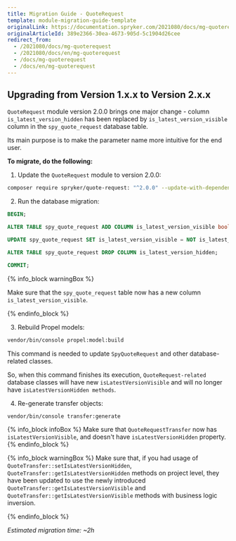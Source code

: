 ```yaml
---
title: Migration Guide - QuoteRequest
template: module-migration-guide-template
originalLink: https://documentation.spryker.com/2021080/docs/mg-quoterequest
originalArticleId: 389e2366-30ea-4673-905d-5c1904d26cee
redirect_from:
  - /2021080/docs/mg-quoterequest
  - /2021080/docs/en/mg-quoterequest
  - /docs/mg-quoterequest
  - /docs/en/mg-quoterequest
---
```


## Upgrading from Version 1.x.x to Version 2.x.x

`QuoteRequest` module version 2.0.0 brings one major change - column `is_latest_version_hidden` has been replaced by `is_latest_version_visible` column in the `spy_quote_request` database table.

Its main purpose is to make the parameter name more intuitive for the end user.

**To migrate, do the following:**
1. Update the `QuoteRequest` module to version 2.0.0:

```bash
composer require spryker/quote-request: "^2.0.0" --update-with-dependencies
```
2. Run the database migration:

```sql
BEGIN;

ALTER TABLE spy_quote_request ADD COLUMN is_latest_version_visible boolean default true;

UPDATE spy_quote_request SET is_latest_version_visible = NOT is_latest_version_hidden;

ALTER TABLE spy_quote_request DROP COLUMN is_latest_version_hidden;

COMMIT;
```

{% info_block warningBox %}

Make sure that the `spy_quote_request` table now has a new column `is_latest_version_visible`.

{% endinfo_block %}

3. Rebuild Propel models:

```bash
vendor/bin/console propel:model:build
```

This command is needed to update `SpyQuoteRequest` and other database-related classes.

So, when this command finishes its execution, `QuoteRequest-related` database classes will have new `isLatestVersionVisible` and will no longer have `isLatestVersionHidden methods`.

4. Re-generate transfer objects:

```bash
vendor/bin/console transfer:generate
```

{% info_block infoBox %}
Make sure that `QuoteRequestTransfer` now has `isLatestVersionVisible`, and doesn't have `isLatestVersionHidden` property.
{% endinfo_block %}

{% info_block warningBox %}
Make sure that, if you had usage of `QuoteTransfer::setIsLatestVersionHidden`, `QuoteTransfer::getIsLatestVersionHidden`  methods on project level, they have been updated to use the newly introduced `QuoteTransfer::getIsLatestVersionVisible` and  `QuoteTransfer::getIsLatestVersionVisible` methods with business logic inversion.

{% endinfo_block %}

*Estimated migration time: ~2h*
